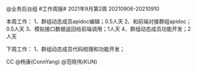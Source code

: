@业务后台组 #工作周报#
2021年9月第2周 20210906-20210910

本周工作：
1、群组动态成员apidoc编辑；0.5人天
2、和前端对接群组apidoc；0.5人天
3、模拟接口数据返回给前端调用；1人天
4、群组动态成员功能开发；2人天

下周工作：
1、群组动态成员代码梳理和功能开发；

CC @杨康(ConnYang) @范晓伟(KUN) 
